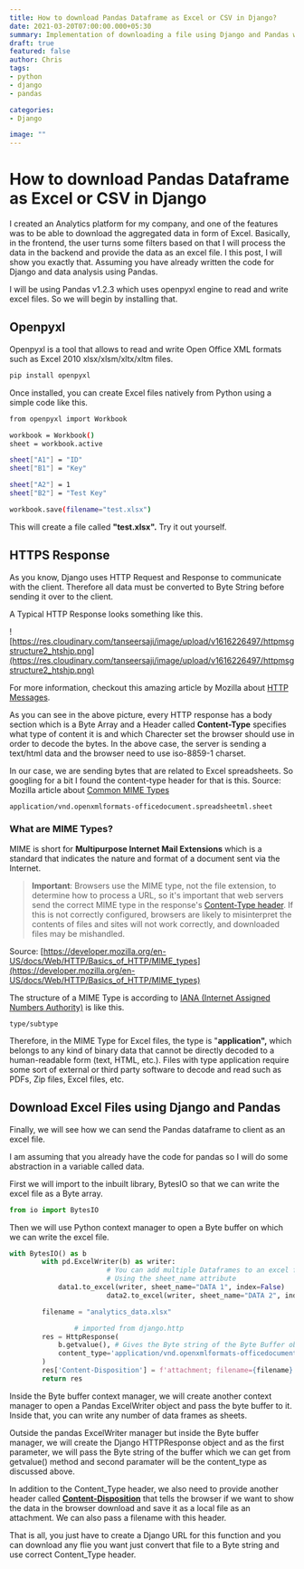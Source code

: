 ```yaml
---
title: How to download Pandas Dataframe as Excel or CSV in Django?
date: 2021-03-20T07:00:00.000+05:30
summary: Implementation of downloading a file using Django and Pandas with information about HTTP Response.
draft: true
featured: false
author: Chris
tags:
- python
- django
- pandas

categories:
- Django

image: ""
---
```


# How to download Pandas Dataframe as Excel or CSV in Django

I created an Analytics platform for my company, and one of the features was to be able to download the aggregated data in form of Excel. Basically, in the frontend, the user turns some filters based on that I will process the data in the backend and provide the data as an excel file. I this post, I will show you exactly that. Assuming you have already written the code for Django and data analysis using Pandas.

I will be using Pandas v1.2.3 which uses openpyxl engine to read and write excel files. So we will begin by installing that.

## Openpyxl

Openpyxl is a tool that allows to read and write Open Office XML formats such as Excel 2010 xlsx/xlsm/xltx/xltm files.

```bash
pip install openpyxl
```

Once installed, you can create Excel files natively from Python using a simple code like this.

```bash
from openpyxl import Workbook

workbook = Workbook()
sheet = workbook.active

sheet["A1"] = "ID"
sheet["B1"] = "Key"

sheet["A2"] = 1
sheet["B2"] = "Test Key"

workbook.save(filename="test.xlsx")
```

This will create a file called **"test.xlsx".** Try it out yourself.

## HTTPS Response

As you know, Django uses HTTP Request and Response to communicate with the client. Therefore all data must be converted to Byte String before sending it over to the client.

A Typical HTTP Response looks something like this.

![https://res.cloudinary.com/tanseersaji/image/upload/v1616226497/httpmsgstructure2_htshjp.png](https://res.cloudinary.com/tanseersaji/image/upload/v1616226497/httpmsgstructure2_htshjp.png)

For more information, checkout this amazing article by Mozilla about [HTTP Messages](https://developer.mozilla.org/en-US/docs/Web/HTTP/Messages).

As you can see in the above picture, every HTTP response has a body section which is a Byte Array and a Header called **Content-Type** specifies what type of content it is and which Charecter set the browser should use in order to decode the bytes. In the above case, the server is sending a text/html data and the browser need to use iso-8859-1 charset.

In our case, we are sending bytes that are related to Excel spreadsheets. So googling for a bit I found the content-type header for that is this. Source: Mozilla article about [Common MIME Types](https://developer.mozilla.org/en-US/docs/Web/HTTP/Basics_of_HTTP/MIME_types/Common_types)

```
application/vnd.openxmlformats-officedocument.spreadsheetml.sheet
```

### **What are MIME Types?**

MIME is short for **Multipurpose Internet Mail Extensions** which is a standard that indicates the nature and format of a document sent via the Internet.

> **Important**: Browsers use the MIME type, not the file extension, to determine how to process a URL, so it's important that web servers send the correct MIME type in the response's [Content-Type header](https://developer.mozilla.org/en-US/docs/Web/HTTP/Headers/Content-Type). If this is not correctly configured, browsers are likely to misinterpret the contents of files and sites will not work correctly, and downloaded files may be mishandled.

Source: [https://developer.mozilla.org/en-US/docs/Web/HTTP/Basics_of_HTTP/MIME_types](https://developer.mozilla.org/en-US/docs/Web/HTTP/Basics_of_HTTP/MIME_types)

The structure of a MIME Type is according to [IANA (Internet Assigned Numbers Authority)](https://www.iana.org/) is like this.

```
type/subtype
```

Therefore, in the MIME Type for Excel files, the type is "**application",** which belongs to any kind of binary data that cannot be directly decoded to a human-readable form (text, HTML, etc.). Files with type application require some sort of external or third party software to decode and read such as PDFs, Zip files, Excel files, etc.

## Download Excel Files using Django and Pandas

Finally, we will see how we can send the Pandas dataframe to client as an excel file.

I am assuming that you already have the code for pandas so I will do some abstraction in a variable called data.

First we will import to the inbuilt library, BytesIO so that we can write the excel file as a Byte array.

```python
from io import BytesIO
```

Then we will use Python context manager to open a Byte buffer on which we can write the excel file.

```python
with BytesIO() as b
        with pd.ExcelWriter(b) as writer:
						# You can add multiple Dataframes to an excel file
						# Using the sheet_name attribute
            data1.to_excel(writer, sheet_name="DATA 1", index=False)
						data2.to_excel(writer, sheet_name="DATA 2", index=False)

        filename = "analytics_data.xlsx"

				# imported from django.http
        res = HttpResponse(
            b.getvalue(), # Gives the Byte string of the Byte Buffer object
            content_type='application/vnd.openxmlformats-officedocument.spreadsheetml.sheet'
        )
        res['Content-Disposition'] = f'attachment; filename={filename}'
        return res
```

Inside the Byte buffer context manager, we will create another context manager to open a Pandas ExcelWriter object and pass the byte buffer to it. Inside that, you can write any number of data frames as sheets.

Outside the pandas ExcelWriter manager but inside the Byte buffer manager, we will create the Django HTTPResponse object and as the first parameter, we will pass the Byte string of the buffer which we can get from getvalue() method and second paramater will be the content_type as discussed above.

In addition to the Content_Type header, we also need to provide another header called **[Content-Disposition](https://developer.mozilla.org/en-US/docs/Web/HTTP/Headers/Content-Disposition)** that tells the browser if we want to show the data in the browser download and save it as a local file as an attachment. We can also pass a filename with this header.

That is all, you just have to create a Django URL for this function and you can download any flie you want just convert that file to a Byte string and use correct Content_Type header.
